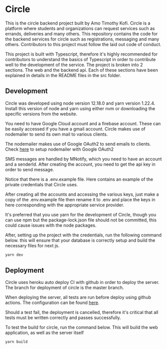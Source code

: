 # Circle

This is the circle backend project built by Amo Timothy Kofi. Circle is a platform where students and organizations can request services such as errands, deliveries and many others. This repository contains the code for the backend services for circle such as registrations, messaging and many others. Contributors to this project must follow the laid out code of conduct.

This project is built with Typescript, therefore it's highly recommended for contributors to understand the basics of Typescript in order to contribute well to the development of the service. The project is broken into 2 sections. The web and the backend api. Each of these sections have been explained in details in the README files in the src folder.

## Development

Circle was developed using node version 12.18.0 and yarn version 1.22.4. Install this version of node and yarn using either nvm or downloading the specific versions from the website.

You need to have Google Cloud account and a firebase account. These can be easily accessed if you have a gmail account. Circle makes use of nodemailer to send its own mail to various clients.

The nodemailer makes use of Google OAuth2 to send emails to clients. Check [here]() to setup nodemailer with Google OAuth2

SMS messages are handled by MNotify, which you need to have an account and a senderId. After creating the account, you need to get the api key in order to send message.

Notice that there is a .env.example file. Here contains an example of the private credentials that Circle uses.

After creating all the accounts and accessing the various keys, just make a copy of the .env.example file then rename it to .env and place the keys in here corresponding with the appropriate service provider.

It's preferred that you use yarn for the development of Circle, though you can use npm but the package-lock.json file should not be committed, this could cause issues with the node packages.

After, setting up the project with the credentials, run the following command below. this will ensure that your database is correctly setup and build the necessary files for next js.

```bash
yarn dev
```

## Deployment

Circle uses heroku auto deploy CI with github in order to deploy the server. The branch for deployment of circle is the master branch.

When deploying the server, all tests are run before deploy using github actions. The configuration can be found [here](.github/workflows/node.js.yml).

Should a test fail, the deployment is cancelled, therefore it's critical that all tests must be written correctly and passes successfully.

To test the build for circle, run the command below. This will build the web application, as well as the server itself

```bash
yarn build
```
